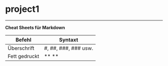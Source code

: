 # project1
---

**Cheat Sheets für Markdown**

|Befehl|Syntaxt|
|------|-------|
|Überschrift |#, ##, ###, ### usw.|
|Fett gedruckt | ** **|
